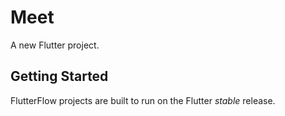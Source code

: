 # Meet

A new Flutter project.

## Getting Started

FlutterFlow projects are built to run on the Flutter _stable_ release.

